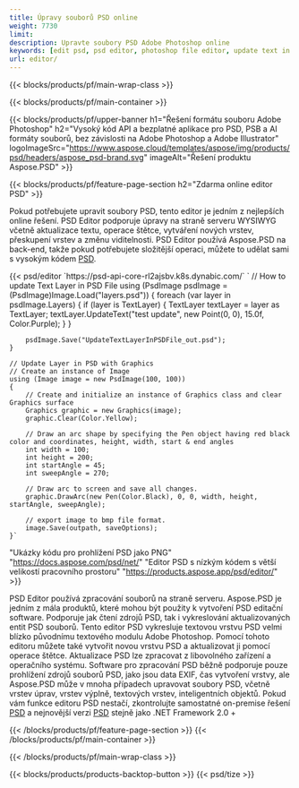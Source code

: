 ```yaml
---
title: Úpravy souborů PSD online
weight: 7730
limit: 
description: Upravte soubory PSD Adobe Photoshop online
keywords: [edit psd, psd editor, photoshop file editor, update text in psd, update psd]
url: editor/
---
```


{{< blocks/products/pf/main-wrap-class >}}


{{< blocks/products/pf/main-container >}}

{{< blocks/products/pf/upper-banner h1="Řešení formátu souboru Adobe Photoshop" h2="Vysoký kód API a bezplatné aplikace pro PSD, PSB a AI formáty souborů, bez závislosti na Adobe Photoshop a Adobe Illustrator" logoImageSrc="https://www.aspose.cloud/templates/aspose/img/products/psd/headers/aspose_psd-brand.svg" imageAlt="Řešení produktu Aspose.PSD" >}}

{{< blocks/products/pf/feature-page-section h2="Zdarma online editor PSD" >}}
<p>Pokud potřebujete upravit soubory PSD, tento editor je jedním z nejlepších online řešení. PSD Editor podporuje úpravy na straně serveru WYSIWYG včetně aktualizace textu, operace štětce, vytváření nových vrstev, přeskupení vrstev a změnu viditelnosti. PSD Editor používá Aspose.PSD na back-end, takže pokud potřebujete složitější operaci, můžete to udělat sami s vysokým kódem <a href="/psd/{{< lang-code >}}">PSD</a>.</p>
{{< psd/editor `https://psd-api-core-rl2ajsbv.k8s.dynabic.com/` 
`	// How to update Text Layer in PSD File
	using (PsdImage psdImage = (PsdImage)Image.Load("layers.psd"))
  	{
		foreach (var layer in psdImage.Layers)
		{
			if (layer is TextLayer)
			{
				TextLayer textLayer = layer as TextLayer;
				textLayer.UpdateText("test update", new Point(0, 0), 15.0f, Color.Purple);
			}
		}

		psdImage.Save("UpdateTextLayerInPSDFile_out.psd");
	}
	
	// Update Layer in PSD with Graphics
	// Create an instance of Image
	using (Image image = new PsdImage(100, 100))
	{
		// Create and initialize an instance of Graphics class and clear Graphics surface
		Graphics graphic = new Graphics(image);
		graphic.Clear(Color.Yellow);

		// Draw an arc shape by specifying the Pen object having red black color and coordinates, height, width, start & end angles                 
		int width = 100;
		int height = 200;
		int startAngle = 45;
		int sweepAngle = 270;

		// Draw arc to screen and save all changes.
		graphic.DrawArc(new Pen(Color.Black), 0, 0, width, height, startAngle, sweepAngle);

		// export image to bmp file format.
		image.Save(outpath, saveOptions);
	}` 
"Ukázky kódu pro prohlížení PSD jako PNG"  "https://docs.aspose.com/psd/net/" 
"Editor PSD s nízkým kódem s větší velikostí pracovního prostoru" "https://products.aspose.app/psd/editor/" >}}
<p>PSD Editor používá zpracování souborů na straně serveru. Aspose.PSD je jedním z mála produktů, které mohou být použity k vytvoření PSD editační software. Podporuje jak čtení zdrojů PSD, tak i vykreslování aktualizovaných entit PSD souborů. Tento editor PSD vykresluje textovou vrstvu PSD velmi blízko původnímu textového modulu Adobe Photoshop. Pomocí tohoto editoru můžete také vytvořit novou vrstvu PSD a aktualizovat ji pomocí operace štětce. Aktualizace PSD lze zpracovat z libovolného zařízení a operačního systému. Software pro zpracování PSD běžně podporuje pouze prohlížení zdrojů souborů PSD, jako jsou data EXIF, čas vytvoření vrstvy, ale Aspose.PSD může v mnoha případech upravovat soubory PSD, včetně vrstev úprav, vrstev výplně, textových vrstev, inteligentních objektů. Pokud vám funkce editoru PSD nestačí, zkontrolujte samostatné on-premise řešení <a href="/psd/{{< lang-code >}}java">PSD</a> a nejnovější verzi <a href="/psd/{{< lang-code >}}net">PSD</a> stejně jako .NET Framework 2.0 +</p>

{{< /blocks/products/pf/feature-page-section >}}
{{< /blocks/products/pf/main-container >}}


{{< /blocks/products/pf/main-wrap-class >}}

{{< blocks/products/products-backtop-button >}}
{{< psd/tize >}}
